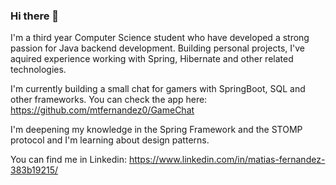 ### Hi there 👋

I'm a third year Computer Science student who have developed a strong passion for Java backend development.
Building personal projects, I've aquired experience working with Spring, Hibernate and other related technologies.

I'm currently building a small chat for gamers with SpringBoot, SQL and other frameworks.
You can check the app here: https://github.com/mtfernandez0/GameChat

I'm deepening my knowledge in the Spring Framework and the STOMP protocol and I'm learning about design patterns.

You can find me in Linkedin: https://www.linkedin.com/in/matias-fernandez-383b19215/

<!--
**mtfernandez0/mtfernandez0** is a ✨ _special_ ✨ repository because its `README.md` (this file) appears on your GitHub profile.

Here are some ideas to get you started:

- 🔭 I’m currently working on ...
- 🌱 I’m currently learning ...
- 👯 I’m looking to collaborate on ...
- 🤔 I’m looking for help with ...
- 💬 Ask me about ...
- 📫 How to reach me: ...
- ⚡ Fun fact: ...
-->
